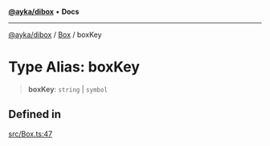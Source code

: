 [**@ayka/dibox**](../../../README.md) • **Docs**

***

[@ayka/dibox](../../../globals.md) / [Box](../README.md) / boxKey

# Type Alias: boxKey

> **boxKey**: `string` \| `symbol`

## Defined in

[src/Box.ts:47](https://github.com/AndreyMork/dibox/blob/a4051a8bb2daf3e4608cc74f5ffa76c67223e300/src/Box.ts#L47)
